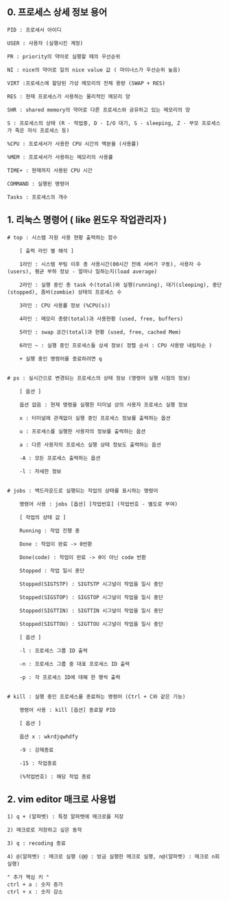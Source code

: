 

## 0. 프로세스 상세 정보 용어
  
	PID : 프로세서 아이디
  
	USER : 사용자 (실행시킨 계정)
  
	PR : priority의 약어로 실행할 때의 우선순위
  
	NI : nice의 약어로 일의 nice value 값 ( 마이너스가 우선순위 높음)
  
	VIRT :프로세스에 할당된 가상 메모리의 전체 용량 (SWAP + RES)
  
	RES : 현재 프로세스가 사용하는 물리적인 메모리 양
  
	SHR : shared memory의 약어로 다른 프로세스와 공유하고 있는 메모리의 양
  
	S : 프로세스의 상태 (R - 작업중, D - I/O 대기, S - sleeping, Z - 부모 프로세스가 죽은 자식 프로세스 등)
  
	%CPU : 프로세서가 사용한 CPU 시간의 백분율 (사용률)
  
	%MEM : 프로세서가 사용하는 메모리의 사용률
  
	TIME+ : 현재까지 사용된 CPU 시간
  
	COMMAND : 실행된 명령어 
  
	Tasks : 프로세스의 개수
  


## 1. 리눅스 명령어 ( like 윈도우 작업관리자 )


	# top : 시스템 자원 사용 현황 출력하는 함수
  
		[ 출력 라인 별 해석 ]
    
		1라인 : 시스템 부팅 이후 총 사용시간(00시간 전에 서버가 구동), 사용자 수(users), 평균 부하 정보 - 얼마나 일하는지(load average)
      
		2라인 : 실행 중인 총 task 수(total)와 실행(running), 대기(sleeping), 중단(stopped), 좀비(zombie) 상태의 프로세스 수
      
		3라인 : CPU 사용률 정보 (%CPU(s))
    
		4라인 : 메모리 총량(total)과 사용현황 (used, free, buffers)
    
		5라인 : swap 공간(total)과 현황 (used, free, cached Mem)
    
		6라인 ~ : 실행 중인 프로세스들 상세 정보( 정렬 순서 : CPU 사용량 내림차순 )
    
		+ 실행 중인 명령어를 종료하려면 q


	# ps : 실시간으로 변경되는 프로세스의 상태 정보 (명령어 실행 시점의 정보)
  
		[ 옵션 ]
    
		옵션 없음 : 현재 명령을 실행한 터미널 상의 사용자 프로세스 실행 정보
    
		x : 터미널에 관계없이 실행 중인 프로세스 정보를 출력하는 옵션
    
		u : 프로세스를 실행한 사용자의 정보를 출력하는 옵션
    
		a : 다른 사용자의 프로세스 실행 상태 정보도 출력하는 옵션
    
		-A : 모든 프로세스 출력하는 옵션
    
		-l : 자세한 정보
    

	# jobs : 백드라운드로 실행되는 작업의 상태를 표시하는 명령어
  
		명령어 사용 : jobs [옵션] [작업번호] (작업번호 - 별도로 부여)
    
		[ 작업의 상태 값 ]
    
		Running : 작업 진행 중
    
		Done : 작업이 완료 -> 0반환
    
		Done(code) : 작업이 완료 -> 0이 아닌 code 반환
    
		Stopped : 작업 일시 중단
    
		Stopped(SIGTSTP) : SIGTSTP 시그널이 작업을 일시 중단
    
		Stopped(SIGSTOP) : SIGSTOP 시그널이 작업을 일시 중단
    
		Stopped(SIGTTIN) : SIGTTIN 시그널이 작업을 일시 중단
    
		Stopped(SIGTTOU) : SIGTTOU 시그널이 작업을 일시 중단
    
		[ 옵션 ]
    
		-l : 프로세스 그룹 ID 출력
    
		-n : 프로세스 그룹 중 대표 프로세스 ID 출력
    
		-p : 각 프로세스 ID에 대해 한 행씩 출력
    

	# kill : 실행 중인 프로세스를 종료하는 명령어 (Ctrl + C와 같은 기능)
  
		명령어 사용 : kill [옵션] 종료할 PID 
    
		[ 옵션 ]
    
		옵션 x : wkrdjqwhdfy
    
		-9 : 강제종료
    
		-15 : 작업종료
    
		(%작업번호) : 해당 작업 종료
    


## 2. vim editor 매크로 사용법

    1) q + (알파벳) : 특정 알파벳에 매크로를 저장 
    
    2) 매크로로 저장하고 싶은 동작
    
    3) q : recoding 종료
    
    4) @(알파벳) : 매크로 실행 (@@ : 방금 실행한 매크로 실행, n@(알파벳) : 매크로 n회 실행)
    
    " 추가 핵심 키 "
    ctrl + a : 숫자 증가 
    ctrl + x : 숫자 감소
  
    
